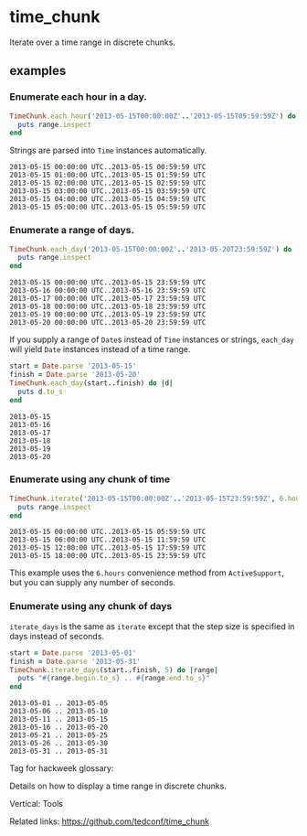# time_chunk

Iterate over a time range in discrete chunks.

## examples

### Enumerate each hour in a day.
```ruby
TimeChunk.each_hour('2013-05-15T00:00:00Z'..'2013-05-15T05:59:59Z') do |range|
  puts range.inspect
end
```

Strings are parsed into `Time` instances automatically.

```
2013-05-15 00:00:00 UTC..2013-05-15 00:59:59 UTC
2013-05-15 01:00:00 UTC..2013-05-15 01:59:59 UTC
2013-05-15 02:00:00 UTC..2013-05-15 02:59:59 UTC
2013-05-15 03:00:00 UTC..2013-05-15 03:59:59 UTC
2013-05-15 04:00:00 UTC..2013-05-15 04:59:59 UTC
2013-05-15 05:00:00 UTC..2013-05-15 05:59:59 UTC
```

### Enumerate a range of days.

```ruby
TimeChunk.each_day('2013-05-15T00:00:00Z'..'2013-05-20T23:59:59Z') do |range|
  puts range.inspect
end
```

```
2013-05-15 00:00:00 UTC..2013-05-15 23:59:59 UTC
2013-05-16 00:00:00 UTC..2013-05-16 23:59:59 UTC
2013-05-17 00:00:00 UTC..2013-05-17 23:59:59 UTC
2013-05-18 00:00:00 UTC..2013-05-18 23:59:59 UTC
2013-05-19 00:00:00 UTC..2013-05-19 23:59:59 UTC
2013-05-20 00:00:00 UTC..2013-05-20 23:59:59 UTC
```

If you supply a range of `Date`s instead of `Time` instances or strings,
`each_day` will yield `Date` instances instead of a time range.

```ruby
start = Date.parse '2013-05-15'
finish = Date.parse '2013-05-20'
TimeChunk.each_day(start..finish) do |d|
  puts d.to_s
end
```

```
2013-05-15
2013-05-16
2013-05-17
2013-05-18
2013-05-19
2013-05-20
```


### Enumerate using any chunk of time

```ruby
TimeChunk.iterate('2013-05-15T00:00:00Z'..'2013-05-15T23:59:59Z', 6.hours) do |range|
  puts range.inspect
end
```

```
2013-05-15 00:00:00 UTC..2013-05-15 05:59:59 UTC
2013-05-15 06:00:00 UTC..2013-05-15 11:59:59 UTC
2013-05-15 12:00:00 UTC..2013-05-15 17:59:59 UTC
2013-05-15 18:00:00 UTC..2013-05-15 23:59:59 UTC
```

This example uses the `6.hours` convenience method from `ActiveSupport`, but you
can supply any number of seconds.

### Enumerate using any chunk of days

`iterate_days` is the same as `iterate` except that the step size is specified
in days instead of seconds.

```ruby
start = Date.parse '2013-05-01'
finish = Date.parse '2013-05-31'
TimeChunk.iterate_days(start..finish, 5) do |range|
  puts "#{range.begin.to_s} .. #{range.end.to_s}"
end
```

```
2013-05-01 .. 2013-05-05
2013-05-06 .. 2013-05-10
2013-05-11 .. 2013-05-15
2013-05-16 .. 2013-05-20
2013-05-21 .. 2013-05-25
2013-05-26 .. 2013-05-30
2013-05-31 .. 2013-05-31
```

Tag for hackweek glossary: 

<!--- project_def -->
Details on how to display a time range in discrete chunks.

Vertical: Tools

Related links: https://github.com/tedconf/time_chunk
<!--- /project_def -->

